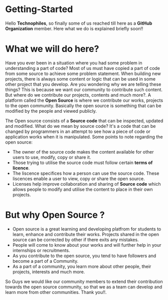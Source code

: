 # Getting-Started

Hello **Technophiles**, so finally some of us reached till here as a **GitHub Organization** member. Here what we do is explained briefly soon!!


# What we will do here?
Have you ever been in a situation where you had some problem in understanding a part of code? Most of us must have copied a part of code from some source to achieve some problem statement.
When building new projects, there is always some content or logic that can be used in some other project that you develop. Are you wondering why we are telling these things? This is because we want our community
to contribute such content. But where do we contribute our projects, contents and much more?. A platform called the **Open Source** is where we contribute our works, projects to the open 
community. Basically the open source is something that can be modified by the people and viewed publicly.

The Open source consists of a **Source** **code** that can be inspected, updated and modified.
What do we mean by source code? It's a code that can be changed by programmers in an attempt to see how a piece of code or application works when it is manipulated.
Some points to note regarding the open source:

- The owner of the source code makes the content available for other users to use, modify, copy or share it.
- Those trying to utilise the source code must follow certain **terms of licence**.
- The liscence specifices how a person can use the source code. These liscences enable a user to view, copy or share the open source.
- Licenses help improve collaboration and sharing of **Source** **code** which allows people to modify and utilise the content to place in their own projects.

# But why **Open Source** ?

 
- Open source is a great learning and developing platfrom for students to learn, enhance and contribute their works. Projects shared in the open source can be corrected by other if there exits any mistakes.
- People will come to know about your works and will further help in your internships or recruitments.
- As you contribute to the open source, you tend to have followers and become a part of a Community.
- As a part of a community, you learn more about other people, their projects, interests and much more.

So Guys we would like our community members to extend their contribution towards the open source community, so that we as a team can develop and learn more from other communities.
Thank you!!.




